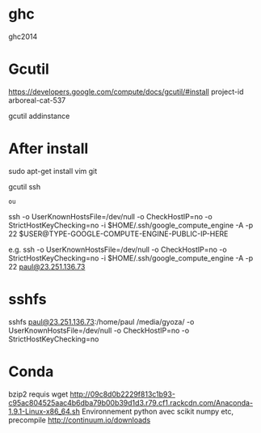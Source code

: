 ghc
===

ghc2014



Gcutil
=======

https://developers.google.com/compute/docs/gcutil/#install
project-id arboreal-cat-537

gcutil addinstance 



After install
================================
sudo apt-get install vim git

gcutil ssh <nom de la machine>
	
	ou

ssh -o UserKnownHostsFile=/dev/null -o CheckHostIP=no -o StrictHostKeyChecking=no -i $HOME/.ssh/google_compute_engine -A -p 22 $USER@TYPE-GOOGLE-COMPUTE-ENGINE-PUBLIC-IP-HERE

e.g.
ssh -o UserKnownHostsFile=/dev/null -o CheckHostIP=no -o StrictHostKeyChecking=no -i $HOME/.ssh/google_compute_engine -A -p 22 paul@23.251.136.73



sshfs
===============================

sshfs paul@23.251.136.73:/home/paul /media/gyoza/ -o UserKnownHostsFile=/dev/null -o CheckHostIP=no -o StrictHostKeyChecking=no


Conda
======
bzip2 requis
wget http://09c8d0b2229f813c1b93-c95ac804525aac4b6dba79b00b39d1d3.r79.cf1.rackcdn.com/Anaconda-1.9.1-Linux-x86_64.sh
Environnement python avec scikit numpy etc, precompile
http://continuum.io/downloads







